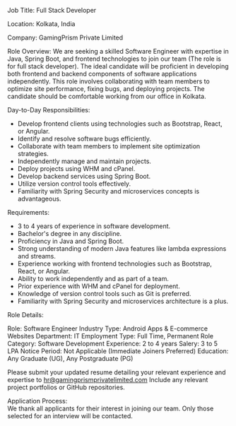 Job Title: Full Stack Developer

Location: Kolkata, India

Company: GamingPrism Private Limited

Role Overview:
We are seeking a skilled Software Engineer with expertise in Java, Spring Boot, and frontend technologies to join our team (The role is for full stack developer). The ideal candidate will be proficient in developing both frontend and backend components of software applications independently. This role involves collaborating with team members to optimize site performance, fixing bugs, and deploying projects. The candidate should be comfortable working from our office in Kolkata.

Day-to-Day Responsibilities:

- Develop frontend clients using technologies such as Bootstrap, React, or Angular.
- Identify and resolve software bugs efficiently.
- Collaborate with team members to implement site optimization strategies.
- Independently manage and maintain projects.
- Deploy projects using WHM and cPanel.
- Develop backend services using Spring Boot.
- Utilize version control tools effectively.
- Familiarity with Spring Security and microservices concepts is advantageous.

Requirements:

- 3 to 4 years of experience in software development.
- Bachelor's degree in any discipline.
- Proficiency in Java and Spring Boot.
- Strong understanding of modern Java features like lambda expressions and streams.
- Experience working with frontend technologies such as Bootstrap, React, or Angular.
- Ability to work independently and as part of a team.
- Prior experience with WHM and cPanel for deployment.
- Knowledge of version control tools such as Git is preferred.
- Familiarity with Spring Security and microservices architecture is a plus.


Role Details:

  Role: Software Engineer
  Industry Type: Android Apps & E-commerce Websites
  Department: IT
  Employment Type: Full Time, Permanent
  Role Category: Software Development
  Experience: 2 to 4 years 
  Salery: 3 to 5 LPA 
  Notice Period: Not Applicable (Immediate Joiners Preferred)
  Education: Any Graduate (UG), Any Postgraduate (PG)
  
  
Please submit your updated resume detailing your relevant experience and expertise to hr@gamingprismprivatelimited.com Include any relevant project portfolios or GitHub repositories.

Application Process:  
  We thank all applicants for their interest in joining our team. Only those selected for an interview will be contacted.